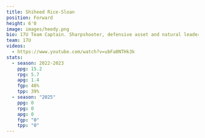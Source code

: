 ```yaml
---
title: Shiheed Rice-Sloan
position: Forward
height: 6'0
image: images/heedy.png
bio: 17U Team Captain. Sharpshooter, defensive asset and natural leader.
team: 17U
videos:
  - https://www.youtube.com/watch?v=ubFa0NTHk3k
stats:
  - season: 2022-2023
    ppg: 15.2
    rpg: 5.7
    apg: 1.4
    fgp: 48%
    tpp: 39%
  - season: "2025"
    ppg: 0
    rpg: 0
    apg: 0
    fgp: "0"
    tpp: "0"
---
```

